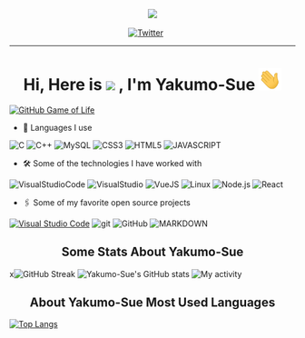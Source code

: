 <p align="Center" ><img src="https://raw.githubusercontent.com/Sue-52/PicGo/main/images/%E5%A4%A9%E5%BA%AD%E5%8F%B7-%E9%98%BF%E5%AE%99%E6%96%AF.jpg" ></p>

<p align="center">
  <a href="https://twitter.com/EdmondSue2"><img width="32px" alt="Twitter" title="Twitter" src="https://i.imgur.com/OXZM1L6.png"/></a>
  &#8287;&#8287;&#8287;&#8287;&#8287;
</p>

---

<h1 align="Center">  Hi, Here is <img src="https://media.giphy.com/media/WUlplcMpOCEmTGBtBW/giphy.gif" width="40"> , I'm Yakumo-Sue  <img src="https://raw.githubusercontent.com/ABSphreak/ABSphreak/master/gifs/Hi.gif" width="40" /> </h1>

[![GitHub Game of Life](https://github4life.herokuapp.com/ethomson.gif?z=6)](https://github4life.herokuapp.com/Silence-dream)

- 💬 Languages I use

![C](https://img.shields.io/badge/C-blue?style=for-the-badge&logo=C&logoColor=white)
![C++](https://img.shields.io/badge/C++-blue?style=for-the-badge&logo=cplusplus&logoColor=white)
![MySQL](https://img.shields.io/badge/MySQL-blue?style=for-the-badge&logo=mysql&logoColor=white)
![CSS3](https://img.shields.io/badge/css3%20-%231572B6.svg?&style=for-the-badge&logo=css3&logoColor=white)
![HTML5](https://img.shields.io/badge/html5-orange?&style=for-the-badge&logo=html5&logoColor=white&labelColor=orange)
![JAVASCRIPT](https://img.shields.io/badge/javascript-%23F7DF1E.svg?&style=for-the-badge&logo=javascript&logoColor=black&labelColor=black)

- 🛠 Some of the technologies I have worked with

![VisualStudioCode](https://img.shields.io/badge/-Visual%20Studio%20Code-blue?&style=for-the-badge&logo=visualstudiocode&logoColor=Blue)
![VisualStudio](https://img.shields.io/badge/-Visual%20Studio%202022-red?&style=for-the-badge&logo=visualstudio&logoColor=purple)
![VueJS](https://img.shields.io/badge/vuejs%20-%2335495e.svg?&style=for-the-badge&logo=vue.js&logoColor=%234FC08D)
![Linux](https://img.shields.io/badge/-Linux-7b7c7b?style=for-the-badge&logo=linux&logoColor=FCC624)
![Node.js](https://img.shields.io/badge/-Node.js-759f62?style=for-the-badge&logo=node.js&logoColor=339933)
![React](https://img.shields.io/badge/-React-212121?style=for-the-badge&logo=React&logoColor=61DAFB)

- 🖇 Some of my favorite open source projects

[![Visual Studio Code](https://img.shields.io/badge/-VSCode-444444?style=for-the-badge&logo=visual-studio-code&logoColor=007ACC)](https://github.com/microsoft/vscode)
![git](https://img.shields.io/badge/git%20-%23F05033.svg?&style=for-the-badge&logo=git&logoColor=white)
![GitHub](https://img.shields.io/badge/github%20-25292d?&style=for-the-badge&logo=github&logoColor=white)
![MARKDOWN](https://img.shields.io/badge/markdown-%23000000.svg?&style=for-the-badge&logo=markdown&logoColor=white)

<h2 align="Center"> Some Stats About Yakumo-Sue </h2>

x![GitHub Streak](https://streak-stats.demolab.com/?user=Yakumo-Sue&theme=react)
![Yakumo-Sue's GitHub stats](https://github-readme-stats.vercel.app/api?username=Yakumo-Sue&show_icons=true&theme=radical)
![My activity](https://github-readme-activity-graph.cyclic.app/graph?username=Yakumo-Sue&theme=react-dark)
  
<h2 align="Center"> About Yakumo-Sue Most Used Languages </h2>

<!-- [![Top Langs](https://github-readme-stats.vercel.app/api/top-langs/?username=Yakumo-Sue&layout=compact)](https://github.com/anuraghazra/github-readme-stats) -->
[![Top Langs](https://github-readme-stats.vercel.app/api/top-langs/?username=Yakumo-Sue)](https://github.com/anuraghazra/github-readme-stats)

<!---
Yakumo-Sue/Yakumo-Sue is a ✨ special ✨ repository because its `README.md` (this file) appears on your GitHub profile.
You can click the Preview link to take a look at your changes.
--->
